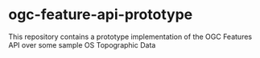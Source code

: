 # ogc-feature-api-prototype
This repository contains a prototype implementation of the OGC Features API over some sample OS Topographic Data
